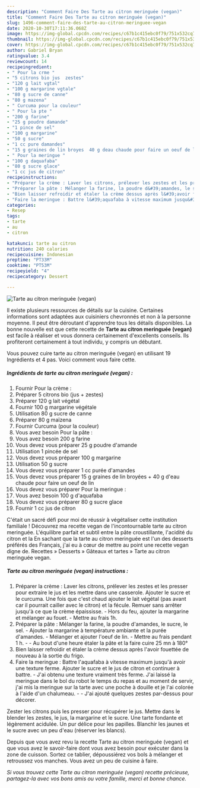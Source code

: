 ```yaml
---
description: "Comment Faire Des Tarte au citron meringuée (vegan)"
title: "Comment Faire Des Tarte au citron meringuée (vegan)"
slug: 1496-comment-faire-des-tarte-au-citron-meringuee-vegan
date: 2020-10-30T17:11:36.068Z
image: https://img-global.cpcdn.com/recipes/c67b1c415ebc0f79/751x532cq70/tarte-au-citron-meringuee-vegan-photo-principale-de-la-recette.jpg
thumbnail: https://img-global.cpcdn.com/recipes/c67b1c415ebc0f79/751x532cq70/tarte-au-citron-meringuee-vegan-photo-principale-de-la-recette.jpg
cover: https://img-global.cpcdn.com/recipes/c67b1c415ebc0f79/751x532cq70/tarte-au-citron-meringuee-vegan-photo-principale-de-la-recette.jpg
author: Gabriel Bryan
ratingvalue: 3.4
reviewcount: 14
recipeingredient:
- " Pour la crme "
- "5 citrons bio jus  zestes"
- "120 g lait vgtal"
- "100 g margarine vgtale"
- "80 g sucre de canne"
- "80 g mazena"
- " Curcuma pour la couleur"
- " Pour la pte "
- "200 g farine"
- "25 g poudre damande"
- "1 pince de sel"
- "100 g margarine"
- "50 g sucre"
- "1 cc pure damandes"
- "15 g graines de lin broyes  40 g deau chaude pour faire un oeuf de lin"
- " Pour la meringue "
- "100 g daquafaba"
- "80 g sucre glace"
- "1 cc jus de citron"
recipeinstructions:
- "Préparer la crème : Laver les citrons, prélever les zestes et les presser pour extraire le jus et les mettre dans une casserole. Ajouter le sucre et le curcuma. Une fois que c&#39;est chaud ajouter le lait végétal (pas avant car il pourrait cailler avec le citron) et la fécule. Remuer sans arrêter jusqu&#39;à ce que la crème épaississe. Hors du feu, ajouter la margarine et mélanger au fouet. Mettre au frais 1h."
- "Préparer la pâte : Mélanger la farine, la poudre d&#39;amandes, le sucre, le sel. Ajouter la margarine à température ambiante et la purée d&#39;amandes. Mélanger et ajouter l&#39;oeuf de lin. Mettre au frais pendant 1 h.  Au bout d&#39;une heure étaler la pâte et la faire cuire 25 mn à 180°"
- "Bien laisser refroidir et étaler la crème dessus après l&#39;avoir fouettée de nouveau à la sortie du frigo."
- "Faire la meringue : Battre l&#39;aquafaba à vitesse maximum jusqu&#39;à avoir une texture ferme. Ajouter le sucre et le jus de citron et continuer à battre. J&#39;ai obtenu une texture vraiment très ferme. J&#39;ai laissé la meringue dans le bol du robot le temps du repas et au moment de servir, j&#39;ai mis la meringue sur la tarte avec une poche à douille et je l&#39;ai colorée à l&#39;aide d&#39;un chalumeau.  J&#39;ai ajouté quelques zestes par-dessus pour décorer."
categories:
- Resep
tags:
- tarte
- au
- citron

katakunci: tarte au citron 
nutrition: 240 calories
recipecuisine: Indonesian
preptime: "PT33M"
cooktime: "PT53M"
recipeyield: "4"
recipecategory: Dessert

---
```



![Tarte au citron meringuée (vegan)](https://img-global.cpcdn.com/recipes/c67b1c415ebc0f79/751x532cq70/tarte-au-citron-meringuee-vegan-photo-principale-de-la-recette.jpg)

Il existe plusieurs ressources de détails sur la cuisine. Certaines informations sont adaptées aux cuisiniers chevronnés et non à la personne moyenne. Il peut être déroutant d'apprendre tous les détails disponibles. La bonne nouvelle est que cette recette de <strong> Tarte au citron meringuée (vegan) </strong> est facile à réaliser et vous donnera certainement d'excellents conseils. Ils profiteront certainement à tout individu, y compris un débutant.

<!--inarticleads1-->

Vous pouvez cuire tarte au citron meringuée (vegan) en utilisant 19 Ingrédients et 4 pas. Voici comment vous faire cette.

##### Ingrédients de tarte au citron meringuée (vegan) :

1. Fournir  Pour la crème :
1. Préparer 5 citrons bio (jus + zestes)
1. Préparer 120 g lait végétal
1. Fournir 100 g margarine végétale
1. Utilisation 80 g sucre de canne
1. Préparer 80 g maïzena
1. Fournir  Curcuma (pour la couleur)
1. Vous avez besoin  Pour la pâte :
1. Vous avez besoin 200 g farine
1. Vous devez vous préparer 25 g poudre d&#39;amande
1. Utilisation 1 pincée de sel
1. Vous devez vous préparer 100 g margarine
1. Utilisation 50 g sucre
1. Vous devez vous préparer 1 cc purée d&#39;amandes
1. Vous devez vous préparer 15 g graines de lin broyées + 40 g d&#39;eau chaude pour faire un oeuf de lin
1. Vous devez vous préparer  Pour la meringue :
1. Vous avez besoin 100 g d&#39;aquafaba
1. Vous devez vous préparer 80 g sucre glace
1. Fournir 1 cc jus de citron


C&#39;était un sacré défi pour moi de réussir à végétaliser cette institution familiale ! Découvrez ma recette vegan de l&#39;incontournable tarte au citron meringuée. L&#39;équilibre parfait et subtil entre la pâte croustillante, l&#39;acidité du citron et la En sachant que la tarte au citron meringuée est l&#39;un des desserts préférés des Français, j&#39;ai eu à cœur de mettre au point une recette vegan digne de. Recettes » Desserts » Gâteaux et tartes » Tarte au citron meringuée vegan. 

<!--inarticleads2-->

##### Tarte au citron meringuée (vegan) instructions :

1. Préparer la crème : Laver les citrons, prélever les zestes et les presser pour extraire le jus et les mettre dans une casserole. Ajouter le sucre et le curcuma. Une fois que c&#39;est chaud ajouter le lait végétal (pas avant car il pourrait cailler avec le citron) et la fécule. Remuer sans arrêter jusqu&#39;à ce que la crème épaississe. - Hors du feu, ajouter la margarine et mélanger au fouet. - Mettre au frais 1h.
1. Préparer la pâte : Mélanger la farine, la poudre d&#39;amandes, le sucre, le sel. - Ajouter la margarine à température ambiante et la purée d&#39;amandes. - Mélanger et ajouter l&#39;oeuf de lin. - Mettre au frais pendant 1 h. -  - Au bout d&#39;une heure étaler la pâte et la faire cuire 25 mn à 180°
1. Bien laisser refroidir et étaler la crème dessus après l&#39;avoir fouettée de nouveau à la sortie du frigo.
1. Faire la meringue : Battre l&#39;aquafaba à vitesse maximum jusqu&#39;à avoir une texture ferme. Ajouter le sucre et le jus de citron et continuer à battre. - J&#39;ai obtenu une texture vraiment très ferme. J&#39;ai laissé la meringue dans le bol du robot le temps du repas et au moment de servir, j&#39;ai mis la meringue sur la tarte avec une poche à douille et je l&#39;ai colorée à l&#39;aide d&#39;un chalumeau. -  - J&#39;ai ajouté quelques zestes par-dessus pour décorer.


Zester les citrons puis les presser pour récupérer le jus. Mettre dans le blender les zestes, le jus, la margarine et le sucre. Une tarte fondante et légèrement acidulée. Un pur délice pour les papilles. Blanchir les jaunes et le sucre avec un peu d&#39;eau (réserver les blancs). 

<!--inarticleads1-->

<p>
Depuis que vous avez revu la recette Tarte au citron meringuée (vegan) et que vous avez le savoir-faire dont vous avez besoin pour exécuter dans la zone de cuisson. Sortez ce tablier, dépoussiérez vos bols à mélanger et retroussez vos manches. Vous avez un peu de cuisine à faire.
</p>

<p>
<i>Si vous trouvez cette Tarte au citron meringuée (vegan) recette précieuse, partagez-la avec vos bons amis ou votre famille, merci et bonne chance.</i>
</p>
